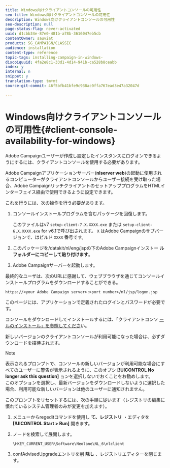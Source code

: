 ```yaml
---
title: Windows向けクライアントコンソールの可用性
seo-title: Windows向けクライアントコンソールの可用性
description: Windows向けクライアントコンソールの可用性
seo-description: null
page-status-flag: never-activated
uuid: d1cbb34e-87e0-481b-a78b-3616047eb5cb
contentOwner: sauviat
products: SG_CAMPAIGN/CLASSIC
audience: installation
content-type: reference
topic-tags: installing-campaign-in-windows-
discoiquuid: 4fa2e8c1-33d1-4d14-941b-ca528b8ceabb
index: y
internal: n
snippet: y
translation-type: tm+mt
source-git-commit: 46f5bfb41bfe9c938ac0ffa767ead3e47a32047d

---
```



# Windows向けクライアントコンソールの可用性{#client-console-availability-for-windows}

Adobe Campaignユーザーが作成し設定したインスタンスにログオンできるようにするには、クライアントコンソールを使用する必要があります。

Adobe Campaignアプリケーションサーバー(**nlserver web**)の起動に使用されるコンピューターがクライアントコンソールからユーザー接続を受け取った場合、Adobe CampaignリッチクライアントのセットアッププログラムをHTMLインターフェイス経由で使用できるように設定できます。

これを行うには、次の操作を行う必要があります。

1. コンソールインストールプログラムを含むパッケージを回復します。

   このファイルはv7 `setup-client-7.X.XXXX.exe` または `setup-client-6.X.XXXX.exe` for v6.1で呼び出されます。 `X` はAdobe Campaignのサブバージョンで、はビルド `XXXX` 番号です。

1. このパッケージを/datakit/nl/eng/jspの下のAdobe Campaignインストー **ルフォルダーにコピーして貼り付けます**。
1. Adobe Campaignサーバーを起動します。

最終的なユーザは、次のURLに感謝して、ウェブブラウザを通じてコンソールインストールプログラムをダウンロードすることができる。

```
https://<your Adobe Campaign server>:>port number>/nl/jsp/logon.jsp
```

このページには、アプリケーションで定義されたログインとパスワードが必要です。

コンソールをダウンロードしてインストールするには、「クライアントコンソ [ールのインストール」を参照してくださ](../../installation/using/installing-the-client-console.md)い。

新しいバージョンのクライアントコンソールが利用可能になった場合は、必ずダウンロードを招待されます。

>[!NOTE]
>
>表示されるプロンプトで、コンソールの新しいバージョンが利用可能な場合にすべてのユーザーに警告が表示されるように、このオプシ **[!UICONTROL No longer ask this question]** ョンを選択しないでおくことをお勧めします。\
>このオプションを選択し、最新バージョンをダウンロードしないように選択した場合、利用可能な新しいバージョンは他のユーザーに通知されません。

このプロンプトをリセットするには、次の手順に従います（レジストリの編集に慣れているシステム管理者のみが変更を加えます）。

1. メニューからregeditコマンドを使用し **て、レジストリ** ・エディタを **[!UICONTROL Start > Run]** 開きます。
1. ノードを検索して展開します。

   ```
   \HKEY_CURRENT_USER\Software\Neolane\NL_6\nlclient
   ```

1. confAdvisedUpgradeエントリを削 **除し** 、レジストリエディターを閉じます。

